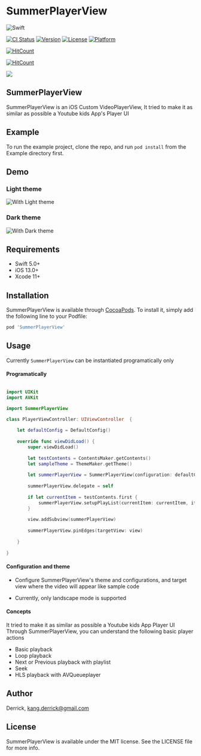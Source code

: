 # SummerPlayerView
![Swift](https://img.shields.io/badge/Swift-5.0-orange.svg)

[![CI Status](https://img.shields.io/travis/Derrick/SummerPlayerView.svg?style=flat)](https://travis-ci.org/Derrick/SummerPlayerView)
[![Version](https://img.shields.io/cocoapods/v/SummerPlayerView.svg?style=flat)](https://cocoapods.org/pods/SummerPlayerView)
[![License](https://img.shields.io/cocoapods/l/SummerPlayerView.svg?style=flat)](https://cocoapods.org/pods/SummerPlayerView)
[![Platform](https://img.shields.io/cocoapods/p/SummerPlayerView.svg?style=flat)](https://cocoapods.org/pods/SummerPlayerView)

[![HitCount](http://hits.dwyl.com/superbderrick/https://githubcom/superbderrick/SummerPlayerView.svg)](http://hits.dwyl.com/superbderrick/https://githubcom/superbderrick/SummerPlayerView)

[![HitCount](http://hits.dwyl.com/superbderrick/https://githubcom/superbderrick/SummerSlider.svg)](http://hits.dwyl.com/superbderrick/https://githubcom/superbderrick/SummerSlider)




![](https://github.com/superbderrick/SummerSlider/blob/master/Image/logo.jpeg)

## SummerPlayerView
SummerPlayerView is an iOS Custom VideoPlayerView, It tried to make it as similar as possible a Youtube kids App's Player UI

## Example

To run the example project, clone the repo, and run `pod install` from the Example directory first.

## Demo

### Light theme
![With Light theme](https://github.com/superbderrick/SummerPlayerView/blob/master/demo/1.gif)

### Dark theme
![With Dark theme](https://github.com/superbderrick/SummerPlayerView/blob/master/demo/2.gif)

## Requirements
-	Swift 5.0+
-	iOS 13.0+
-	Xcode 11+

## Installation

SummerPlayerView is available through [CocoaPods](https://cocoapods.org). To install
it, simply add the following line to your Podfile:

```ruby
pod 'SummerPlayerView'
```

## Usage

Currently `SummerPlayerView` can be instantiated programatically only

#### Programatically

```swift 

import UIKit
import AVKit

import SummerPlayerView

class PlayerViewController: UIViewController  {
    
    let defaultConfig = DefaultConfig()
    
    override func viewDidLoad() {
        super.viewDidLoad()
        
        let testContents = ContentsMaker.getContents()
        let sampleTheme = ThemeMaker.getTheme()
        
        let summerPlayerView = SummerPlayerView(configuration: defaultConfig, theme: sampleTheme,targetView: view)
        
        summerPlayerView.delegate = self
        
        if let currentItem = testContents.first {
            summerPlayerView.setupPlayList(currentItem: currentItem, items: testContents)
        }
        
        view.addSubview(summerPlayerView)
        
        summerPlayerView.pinEdges(targetView: view)
        
    }
    
}

```

#### Configuration and theme

- Configure SummerPlayerView's theme and 
configurations, and target view where the video will appear like sample code

- Currently, only landscape mode is supported

#### Concepts

It tried to make it as similar as possible a Youtube kids App Player UI
Through SummerPlayerView, you can understand the following basic player actions

- Basic playback
- Loop playback
- Next or Previous playback with playlist
- Seek 
- HLS playback with AVQueueplayer

## Author

Derrick, kang.derrick@gmail.com

## License

SummerPlayerView is available under the MIT license. See the LICENSE file for more info.
